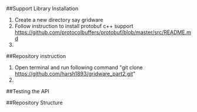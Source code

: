 
##Support Library Installation 
1. Create a new directory say gridware
2. Follow instruction to install protobuf c++ support https://github.com/protocolbuffers/protobuf/blob/master/src/README.md
3. 


##Repository instruction
1. Open terminal and run following command "git clone https://github.com/harsh1893/gridware_part2.git"
2. 

##Testing the API

##Repository Structure


